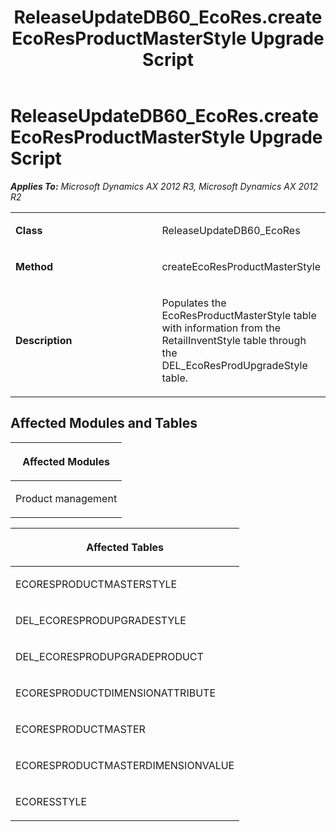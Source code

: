﻿---
title: ReleaseUpdateDB60_EcoRes.createEcoResProductMasterStyle Upgrade Script
TOCTitle: ReleaseUpdateDB60_EcoRes.createEcoResProductMasterStyle Upgrade Script
ms:assetid: 74defbdc-3c0a-b0a1-0513-dd8158216ec2
ms:mtpsurl: https://msdn.microsoft.com/en-us/library/JJ719295(v=AX.60)
ms:contentKeyID: 49709087
ms.date: 05/18/2015
mtps_version: v=AX.60
---

# ReleaseUpdateDB60\_EcoRes.createEcoResProductMasterStyle Upgrade Script 


_**Applies To:** Microsoft Dynamics AX 2012 R3, Microsoft Dynamics AX 2012 R2_

<table>
<colgroup>
<col style="width: 50%" />
<col style="width: 50%" />
</colgroup>
<tbody>
<tr class="odd">
<td><p><strong>Class</strong></p></td>
<td><p>ReleaseUpdateDB60_EcoRes</p></td>
</tr>
<tr class="even">
<td><p><strong>Method</strong></p></td>
<td><p>createEcoResProductMasterStyle</p></td>
</tr>
<tr class="odd">
<td><p><strong>Description</strong></p></td>
<td><p>Populates the EcoResProductMasterStyle table with information from the RetailInventStyle table through the DEL_EcoResProdUpgradeStyle table.</p></td>
</tr>
</tbody>
</table>


## Affected Modules and Tables

<table>
<colgroup>
<col style="width: 100%" />
</colgroup>
<thead>
<tr class="header">
<th><p>Affected Modules</p></th>
</tr>
</thead>
<tbody>
<tr class="odd">
<td><p>Product management</p></td>
</tr>
</tbody>
</table>


<table>
<colgroup>
<col style="width: 100%" />
</colgroup>
<thead>
<tr class="header">
<th><p>Affected Tables</p></th>
</tr>
</thead>
<tbody>
<tr class="odd">
<td><p>ECORESPRODUCTMASTERSTYLE</p></td>
</tr>
<tr class="even">
<td><p>DEL_ECORESPRODUPGRADESTYLE</p></td>
</tr>
<tr class="odd">
<td><p>DEL_ECORESPRODUPGRADEPRODUCT</p></td>
</tr>
<tr class="even">
<td><p>ECORESPRODUCTDIMENSIONATTRIBUTE</p></td>
</tr>
<tr class="odd">
<td><p>ECORESPRODUCTMASTER</p></td>
</tr>
<tr class="even">
<td><p>ECORESPRODUCTMASTERDIMENSIONVALUE</p></td>
</tr>
<tr class="odd">
<td><p>ECORESSTYLE</p></td>
</tr>
</tbody>
</table>

  


